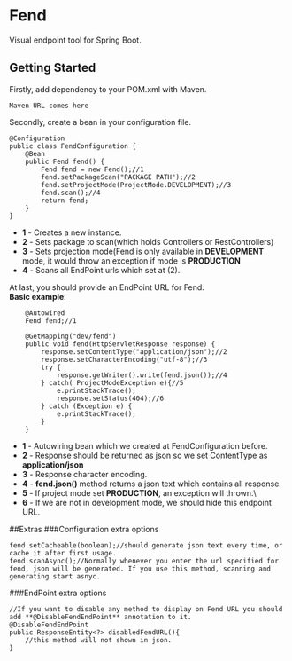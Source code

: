 # Fend
Visual endpoint tool for Spring Boot.
## Getting Started
Firstly, add dependency to your POM.xml with Maven.
```
Maven URL comes here
```
Secondly, create a bean in your configuration file.
```
@Configuration
public class FendConfiguration {
	@Bean
	public Fend fend() {
		Fend fend = new Fend();//1
		fend.setPackageScan("PACKAGE PATH");//2
		fend.setProjectMode(ProjectMode.DEVELOPMENT);//3
		fend.scan();//4
		return fend;
	}
}
```
* **1** - Creates a new instance.
* **2** - Sets package to scan(which holds Controllers or RestControllers)
* **3** - Sets projection mode(Fend is only available in **DEVELOPMENT** mode, it would throw an exception if mode is **PRODUCTION**
* **4** - Scans all EndPoint urls which set at (2).


At last, you should provide an EndPoint URL for Fend. <br/>
**Basic example**:
```
	@Autowired
	Fend fend;//1
  
	@GetMapping("dev/fend")
	public void fend(HttpServletResponse response) {
		response.setContentType("application/json");//2
		response.setCharacterEncoding("utf-8");//3
		try {
			response.getWriter().write(fend.json());//4
		} catch( ProjectModeException e){//5
			e.printStackTrace();
			response.setStatus(404);//6
		} catch (Exception e) {
			e.printStackTrace();
		}
	}
```
* **1** - Autowiring bean which we created at FendConfiguration before.
* **2** - Response should be returned as json so we set ContentType as **application/json**
* **3** - Response character encoding.
* **4** - **fend.json()** method returns a json text which contains all response.
* **5** - If project mode set **PRODUCTION**, an exception will thrown.\
* **6** - If we are not in development mode, we should hide this endpoint URL.

##Extras
###Configuration extra options
```
fend.setCacheable(boolean);//should generate json text every time, or cache it after first usage.
fend.scanAsync();//Normally whenever you enter the url specified for fend, json will be generated. If you use this method, scanning and generating start asnyc.
```
###EndPoint extra options
```
//If you want to disable any method to display on Fend URL you should add **@DisableFendEndPoint** annotation to it.
@DisableFendEndPoint
public ResponseEntity<?> disabledFendURL(){
    //this method will not shown in json. 
}
```
